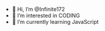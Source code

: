 - 👋 Hi, I’m @Infinite172
- 👀 I’m interested in CODING
- 🌱 I’m currently learning JavaScript
<!---
Infinite172/Infinite172 is a ✨ special ✨ repository because its `README.md` (this file) appears on your GitHub profile.
You can click the Preview link to take a look at your changes.
--->
